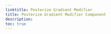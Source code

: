 ```yaml
---
linktitle: Posterize Gradient Modifier
title: Posterize Gradient Modifier Component
description:
toc: true
---
```


